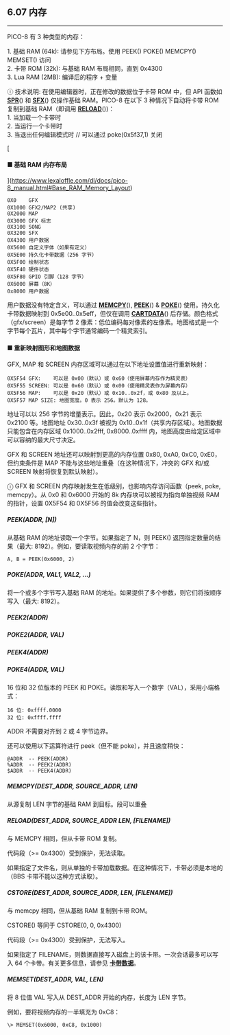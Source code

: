 ## 6.07 内存

------------

PICO-8 有 3 种类型的内存：

1\. 基础 RAM (64k): 请参见下方布局。使用 PEEK() POKE() MEMCPY() MEMSET() 访问  
2\. 卡带 ROM (32k): 与基础 RAM 布局相同，直到 0x4300  
3\. Lua RAM (2MB): 编译后的程序 + 变量  

ⓘ 技术说明: 在使用编辑器时，正在修改的数据位于卡带 ROM 中，但 API 函数如 [**SPR**](https://www.lexaloffle.com/dl/docs/pico-8_manual.html#SPR)() 和 [**SFX**](https://www.lexaloffle.com/dl/docs/pico-8_manual.html#SFX)() 仅操作基础 RAM。PICO-8 在以下 3 种情况下自动将卡带 ROM 复制到基础 RAM（即调用 [**RELOAD**](https://www.lexaloffle.com/dl/docs/pico-8_manual.html#RELOAD)())：  
1\. 当加载一个卡带时  
2\. 当运行一个卡带时  
3\. 当退出任何编辑模式时 // 可以通过 poke(0x5f37,1) 关闭  

[

#### ■ 基础 RAM 内存布局

](https://www.lexaloffle.com/dl/docs/pico-8_manual.html#Base_RAM_Memory_Layout)

```
0X0    GFX  
0X1000 GFX2/MAP2 (共享)  
0X2000 MAP  
0X3000 GFX 标志  
0X3100 SONG  
0X3200 SFX  
0X4300 用户数据  
0X5600 自定义字体（如果有定义）  
0X5E00 持久化卡带数据（256 字节）  
0X5F00 绘制状态  
0X5F40 硬件状态  
0X5F80 GPIO 引脚（128 字节）  
0X6000 屏幕（8K）  
0x8000 用户数据  
```

用户数据没有特定含义，可以通过 [**MEMCPY**](https://www.lexaloffle.com/dl/docs/pico-8_manual.html#MEMCPY)(), [**PEEK**](https://www.lexaloffle.com/dl/docs/pico-8_manual.html#PEEK)() & [**POKE**](https://www.lexaloffle.com/dl/docs/pico-8_manual.html#POKE)() 使用。持久化卡带数据映射到 0x5e00..0x5eff，但仅在调用 [**CARTDATA**](https://www.lexaloffle.com/dl/docs/pico-8_manual.html#CARTDATA)() 后存储。颜色格式（gfx/screen）是每字节 2 像素：低位编码每对像素的左像素。地图格式是一个字节每个瓦片，其中每个字节通常编码一个精灵索引。


#### ■ 重新映射图形和地图数据

GFX, MAP 和 SCREEN 内存区域可以通过在以下地址设置值进行重新映射：

```
0X5F54 GFX:    可以是 0x00（默认）或 0x60（使用屏幕内存作为精灵表）  
0X5F55 SCREEN: 可以是 0x60（默认）或 0x00（使用精灵表作为屏幕内存）  
0X5F56 MAP:    可以是 0x20（默认）或 0x10..0x2f，或 0x80 及以上。  
0X5F57 MAP SIZE: 地图宽度。0 表示 256。默认为 128。  
```

地址可以以 256 字节的增量表示。因此，0x20 表示 0x2000，0x21 表示 0x2100 等。地图地址 0x30..0x3f 被视为 0x10..0x1f（共享内存区域）。地图数据只能包含在内存区域 0x1000..0x2fff, 0x8000..0xffff 内，地图高度由给定区域中可以容纳的最大尺寸决定。

GFX 和 SCREEN 地址还可以映射到更高的内存位置 0x80, 0xA0, 0xC0, 0xE0，但约束条件是 MAP 不能与这些地址重叠（在这种情况下，冲突的 GFX 和/或 SCREEN 映射将恢复到默认映射）。

ⓘ GFX 和 SCREEN 内存映射发生在低级别，也影响内存访问函数（peek, poke, memcpy）。从 0x0 和 0x6000 开始的 8k 内存块可以被视为指向单独视频 RAM 的指针，设置 0X5F54 和 0X5F56 的值会改变这些指针。


##### PEEK(ADDR, \[N\])

从基础 RAM 的地址读取一个字节。如果指定了 N，则 PEEK() 返回指定数量的结果（最大: 8192）。例如，要读取视频内存的前 2 个字节：

```
A, B = PEEK(0x6000, 2)  
```
  
##### POKE(ADDR, VAL1, VAL2, ...)

将一个或多个字节写入基础 RAM 的地址。如果提供了多个参数，则它们将按顺序写入（最大: 8192）。

  
##### PEEK2(ADDR)

##### POKE2(ADDR, VAL)

##### PEEK4(ADDR)

##### POKE4(ADDR, VAL)

16 位和 32 位版本的 PEEK 和 POKE。读取和写入一个数字（VAL），采用小端格式：

    16 位: 0xffff.0000  
    32 位: 0xffff.ffff  

ADDR 不需要对齐到 2 或 4 字节边界。

还可以使用以下运算符进行 peek（但不能 poke），并且速度稍快：

```
@ADDR  -- PEEK(ADDR)  
%ADDR  -- PEEK2(ADDR)  
$ADDR  -- PEEK4(ADDR)  
```
  
##### MEMCPY(DEST\_ADDR, SOURCE\_ADDR, LEN)

从源复制 LEN 字节的基础 RAM 到目标。段可以重叠


##### RELOAD(DEST\_ADDR, SOURCE\_ADDR LEN, \[FILENAME\])

与 MEMCPY 相同，但从卡带 ROM 复制。

代码段（>= 0x4300）受到保护，无法读取。

如果指定了文件名，则从单独的卡带加载数据。在这种情况下，卡带必须是本地的（BBS 卡带不能以这种方式读取）。


##### CSTORE(DEST\_ADDR, SOURCE\_ADDR, LEN, \[FILENAME\])

与 memcpy 相同，但从基础 RAM 复制到卡带 ROM。

CSTORE() 等同于 CSTORE(0, 0, 0x4300)

代码段（>= 0x4300）受到保护，无法写入。

如果指定了 FILENAME，则数据直接写入磁盘上的该卡带。一次会话最多可以写入 64 个卡带。有关更多信息，请参见 [**卡带数据**](https://www.lexaloffle.com/dl/docs/pico-8_manual.html#Cartridge_Data)。


##### MEMSET(DEST\_ADDR, VAL, LEN)

将 8 位值 VAL 写入从 DEST\_ADDR 开始的内存，长度为 LEN 字节。

例如，要将视频内存的一半填充为 0xC8：

```
\> MEMSET(0x6000, 0xC8, 0x1000)
```